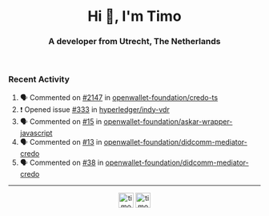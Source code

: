 <h1 align="center">Hi 👋, I'm Timo</h1>
<h3 align="center">A developer from Utrecht, The Netherlands</h3>
<br/>
<!-- https://github.com/rahuldkjain/github-profile-readme-generator --!>

<!--  <p align="left"><img src="https://github-readme-stats.vercel.app/api?username=timoglastra&show_icons=true&count_private=true&" alt="timoglastra" /></p> --!>

<!--
Github language stats
<p align="left"><img src="https://github-readme-stats.vercel.app/api/top-langs/?username=timoglastra&layout=compact" alt="timoglastra" /><p>
-->

<!-- Codestats language stats -->
<!-- <p align="left"><img src="https://codestats-readme.vercel.app/api/top-langs/?username=timoglastra&layout=compact&language_count=12" alt="timoglastra" /><p>    --!>
  
<h3>Recent Activity</h3>

<!--START_SECTION:activity-->
1. 🗣 Commented on [#2147](https://github.com/openwallet-foundation/credo-ts/issues/2147#issuecomment-2601782027) in [openwallet-foundation/credo-ts](https://github.com/openwallet-foundation/credo-ts)
2. ❗ Opened issue [#333](https://github.com/hyperledger/indy-vdr/issues/333) in [hyperledger/indy-vdr](https://github.com/hyperledger/indy-vdr)
3. 🗣 Commented on [#15](https://github.com/openwallet-foundation/askar-wrapper-javascript/pull/15#issuecomment-2599690211) in [openwallet-foundation/askar-wrapper-javascript](https://github.com/openwallet-foundation/askar-wrapper-javascript)
4. 🗣 Commented on [#13](https://github.com/openwallet-foundation/didcomm-mediator-credo/issues/13#issuecomment-2599598840) in [openwallet-foundation/didcomm-mediator-credo](https://github.com/openwallet-foundation/didcomm-mediator-credo)
5. 🗣 Commented on [#38](https://github.com/openwallet-foundation/didcomm-mediator-credo/pull/38#issuecomment-2599598143) in [openwallet-foundation/didcomm-mediator-credo](https://github.com/openwallet-foundation/didcomm-mediator-credo)
<!--END_SECTION:activity-->

---

<p align="center">
<a href="https://twitter.com/timoglastra" target="blank"><img align="center" src="https://cdn.jsdelivr.net/npm/simple-icons@3.0.1/icons/twitter.svg" alt="timoglastra" height="30" width="30" /></a>
<a href="https://linkedin.com/in/timoglastra" target="blank"><img align="center" src="https://cdn.jsdelivr.net/npm/simple-icons@3.0.1/icons/linkedin.svg" alt="timoglastra" height="30" width="30" /></a>
</p>



